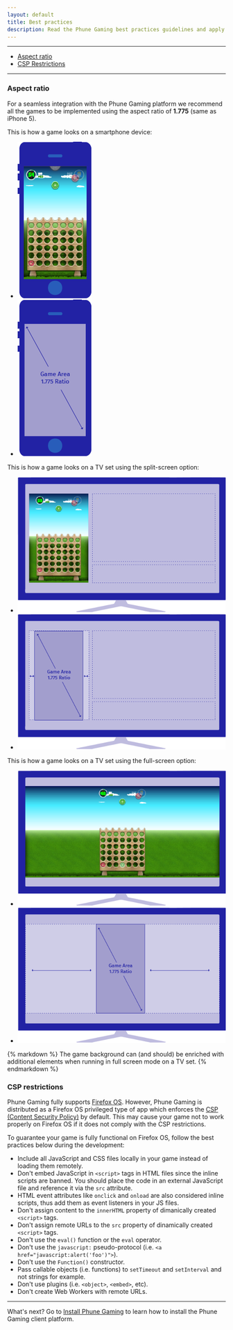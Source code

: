 ```yaml
---
layout: default
title: Best practices
description: Read the Phune Gaming best practices guidelines and apply them to your game development
---
```


---

<div data-magellan-expedition="fixed" data-options="destination_threshold: 65;">
    <ul class="sub-nav">
        <li data-magellan-arrival="aspect-ratio"><a href="#aspect-ratio">Aspect ratio</a></li>
        <li data-magellan-arrival="csp-restrictions"><a href="#csp-restrictions">CSP Restrictions</a></li>
    </ul>
</div>

---

<a name="aspect-ratio"></a>
<h3 data-magellan-destination="aspect-ratio">Aspect ratio</h3>

For a seamless integration with the Phune Gaming platform we recommend all the games to be implemented using the aspect ratio of **1.775** (same as iPhone 5).

This is how a game looks on a smartphone device:

<ul class="small-block-grid-1 medium-block-grid-2">
    <li class="text-center">
        <img id="" src="img/ratio/mobile.png" alt="Mobile aspect ration" />
    </li>
    <li class="text-center">
        <img id="" src="img/ratio/mobile-hover.png" alt="Mobile aspect ration" />
    </li>
</ul>

This is how a game looks on a TV set using the split-screen option:

<ul class="small-block-grid-1 medium-block-grid-2">
    <li class="text-center">
        <img id="" src="img/ratio/tv-split.png" alt="TV split-screen aspect ration" />
    </li>
    <li class="text-center">
        <img id="" src="img/ratio/tv-split-hover.png" alt="TV split-screen aspect ration" />
    </li>
</ul>

This is how a game looks on a TV set using the full-screen option:

<ul class="small-block-grid-1 medium-block-grid-2">
    <li class="text-center">
        <img id="" src="img/ratio/tv-full.png" alt="TV full-screen aspect ration" />
    </li>
    <li class="text-center">
        <img id="" src="img/ratio/tv-full-hover.png" alt="TV full-screen aspect ration" />
    </li>
</ul>

<div class="panel callout radius">
{% markdown %}
The game background can (and should) be enriched with additional elements when running in full screen mode on a TV set.
{% endmarkdown %}
</div>

<a name="csp-restrictions"></a>
<h3 data-magellan-destination="csp-restrictions">CSP restrictions</h3>

Phune Gaming fully supports [Firefox OS](https://developer.mozilla.org/en-US/Firefox_OS). However, Phune Gaming is distributed as a Firefox OS privileged type of app which enforces the [CSP (Content Security Policy)](https://developer.mozilla.org/en-US/docs/Security/CSP/Introducing_Content_Security_Policy) by default. This may cause your game not to work properly on Firefox OS if it does not comply with the CSP restrictions.

To guarantee your game is fully functional on Firefox OS, follow the best practices below during the development:

* Include all JavaScript and CSS files locally in your game instead of loading them remotely.
* Don't embed JavaScript in `<script>` tags in HTML files since the inline scripts are banned. You should place the code in an external JavaScript file and reference it via the `src` attribute. 
* HTML event attributes like `onclick` and `onload` are also considered inline scripts, thus add them as event listeners in your JS files.
* Don't assign content to the `innerHTML` property of dimanically created `<script>` tags.
* Don't assign remote URLs to the `src` property of dinamically created `<script>` tags.
* Don't use the `eval()` function or the `eval` operator.
* Don't use the `javascript:` pseudo-protocol (i.e. `<a href="javascript:alert('foo')">`).
* Don't use the `Function()` constructor.
* Pass callable objects (i.e. functions) to `setTimeout` and `setInterval` and not strings for example.
* Don't use plugins (i.e. `<object>`, `<embed>`, etc).
* Don't create Web Workers with remote URLs.

---

What's next? Go to [Install Phune Gaming](install.html) to learn how to install the Phune Gaming client platform.
